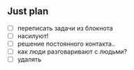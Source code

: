 ## Just plan
- [ ] переписать задачи из блокнота
- [ ] насилуют!
- [ ] решение постоянного контакта..
- [ ] как люди разговаривают с людьми?
- [ ] удалять
